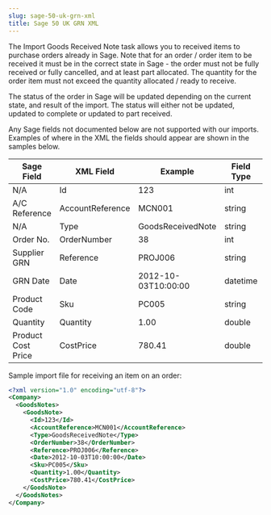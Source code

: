 ```yaml
---
slug: sage-50-uk-grn-xml
title: Sage 50 UK GRN XML
---
```

The Import Goods Received Note task allows you to received items to purchase orders already in Sage.  Note that for an order / order item to be received it must be in the correct state in Sage - the order must not be fully received or fully cancelled, and at least part allocated.  The quantity for the order item must not exceed the quantity allocated / ready to receive.

The status of the order in Sage will be updated depending on the current state, and result of the import.  The status will either not be updated, updated to complete or updated to part received.

Any Sage fields not documented below are not supported with our imports.  Examples of where in the XML the fields should appear are shown in the samples below.

| Sage Field | XML Field | Example | Field Type | Field Length | Input |
| --- | --- | --- | --- | --- | --- |
| N/A | Id | 123 | int | - | Optional |  
| A/C Reference | AccountReference | MCN001 | string | 8 | Required |  
| N/A | Type | GoodsReceivedNote | string | - | Required |  
| Order No. | OrderNumber | 38 | int | - | Required |  
| Supplier GRN | Reference | PROJ006 | string | 20 | Required |  
| GRN Date | Date | 2012-10-03T10:00:00 | datetime | - | Required |  
| Product Code | Sku | PC005 | string | 30 | Required |  
| Quantity | Quantity | 1.00 | double | - | Required |  
| Product Cost Price | CostPrice | 780.41 | double | - | Optional |  

Sample import file for receiving an item on an order:
```xml
<?xml version="1.0" encoding="utf-8"?>
<Company>
  <GoodsNotes>
    <GoodsNote>
      <Id>123</Id>
      <AccountReference>MCN001</AccountReference>
      <Type>GoodsReceivedNote</Type>
      <OrderNumber>38</OrderNumber>
      <Reference>PROJ006</Reference>
      <Date>2012-10-03T10:00:00</Date>
      <Sku>PC005</Sku>
      <Quantity>1.00</Quantity>
      <CostPrice>780.41</CostPrice>
    </GoodsNote>
  </GoodsNotes>
</Company>
```

